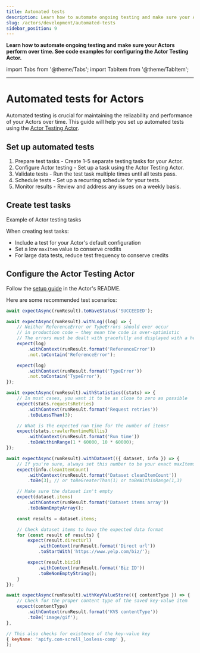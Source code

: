 ```yaml
---
title: Automated tests
description: Learn how to automate ongoing testing and make sure your Actors perform over time. See code examples for configuring the Actor Testing Actor.
slug: /actors/development/automated-tests
sidebar_position: 9
---
```


**Learn how to automate ongoing testing and make sure your Actors perform over time. See code examples for configuring the Actor Testing Actor.**

import Tabs from '@theme/Tabs';
import TabItem from '@theme/TabItem';

---

# Automated tests for Actors

Automated testing is crucial for maintaining the reliaability and performance of your Actors over time. This guide will help you set up automated tests using the [Actor Testing Actor](https://apify.com/pocesar/actor-testing).

## Set up automated tests

1. Prepare test tasks - Create 1–5 separate testing tasks for your Actor.
1. Configure Actor testing - Set up a task using the Actor Testing Actor.
1. Validate tests - Run the test task multiple times until all tests pass.
1. Schedule tests - Set up a recurring schedule for your tests.
1. Monitor results - Review and address any issues on a weekly basis.

## Create test tasks

Example of Actor testing tasks

When creating test tasks:

* Include a test for your Actor's default configuration
* Set a low `maxItem` value to conserve credits
* For large data tests, reduce test frequency to conserve credits

## Configure the Actor Testing Actor

Follow the [setup guide](https://apify.com/pocesar/actor-testing) in the Actor's README.

Here are some recommended test scenarios:

<Tabs groupId="main">
<TabItem value="Run status" label="Run status">

```js
await expectAsync(runResult).toHaveStatus('SUCCEEDED');
```

</TabItem>
<TabItem value="Crash information from the log" label="Crash information from the log">


```js
await expectAsync(runResult).withLog((log) => {
    // Neither ReferenceError or TypeErrors should ever occur
    // in production code – they mean the code is over-optimistic
    // The errors must be dealt with gracefully and displayed with a helpful message to the user
    expect(log)
        .withContext(runResult.format('ReferenceError'))
        .not.toContain('ReferenceError');

    expect(log)
        .withContext(runResult.format('TypeError'))
        .not.toContain('TypeError');
});
```

</TabItem>
<TabItem value="Information from statistics (runtime, retries)" label="Information from statistics (runtime, retries)">

```js
await expectAsync(runResult).withStatistics((stats) => {
    // In most cases, you want it to be as close to zero as possible
    expect(stats.requestsRetries)
        .withContext(runResult.format('Request retries'))
        .toBeLessThan(3);

    // What is the expected run time for the number of items?
    expect(stats.crawlerRuntimeMillis)
        .withContext(runResult.format('Run time'))
        .toBeWithinRange(1 * 60000, 10 * 60000);
});
```

</TabItem>
<TabItem value="Information about and from within the dataset" label="Information about and from within the dataset">

```js
await expectAsync(runResult).withDataset(({ dataset, info }) => {
    // If you're sure, always set this number to be your exact maxItems
    expect(info.cleanItemCount)
        .withContext(runResult.format('Dataset cleanItemCount'))
        .toBe(3); // or toBeGreaterThan(1) or toBeWithinRange(1,3)

    // Make sure the dataset isn't empty
    expect(dataset.items)
        .withContext(runResult.format('Dataset items array'))
        .toBeNonEmptyArray();

    const results = dataset.items;

    // Check dataset items to have the expected data format
    for (const result of results) {
        expect(result.directUrl)
            .withContext(runResult.format('Direct url'))
            .toStartWith('https://www.yelp.com/biz/');

        expect(result.bizId)
            .withContext(runResult.format('Biz ID'))
            .toBeNonEmptyString();
    }
});
```

</TabItem>
<TabItem value="Information about the key-value store" label="Information about the key-value store">

```js
await expectAsync(runResult).withKeyValueStore(({ contentType }) => {
    // Check for the proper content type of the saved key-value item
    expect(contentType)
        .withContext(runResult.format('KVS contentType'))
        .toBe('image/gif');
},

// This also checks for existence of the key-value key
{ keyName: 'apify.com-scroll_losless-comp' },
);
```

</TabItem>
</Tabs>
